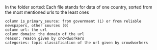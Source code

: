 In the folder sorted:
    Each file stands for data of one country, sorted from the most mentioned urls to the least ones

    column is_primary_source: from government (1) or from reliable newspapers, other sources (0)
    column url: the url
    column domain: the domain of the url
    reason: reason given by crowdworkers
    categories: topic classification of the url given by crowdworkers

    
